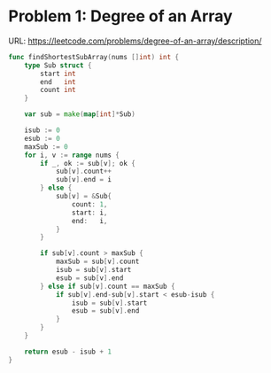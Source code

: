 # Problem 1: Degree of an Array

URL: https://leetcode.com/problems/degree-of-an-array/description/

```go
func findShortestSubArray(nums []int) int {
	type Sub struct {
		start int
		end   int
		count int
	}

	var sub = make(map[int]*Sub)

	isub := 0
	esub := 0
	maxSub := 0
	for i, v := range nums {
		if _, ok := sub[v]; ok {
			sub[v].count++
			sub[v].end = i
		} else {
			sub[v] = &Sub{
				count: 1,
				start: i,
				end:   i,
			}
		}

		if sub[v].count > maxSub {
			maxSub = sub[v].count
			isub = sub[v].start
			esub = sub[v].end
		} else if sub[v].count == maxSub {
			if sub[v].end-sub[v].start < esub-isub {
				isub = sub[v].start
				esub = sub[v].end
			}
		}
	}

	return esub - isub + 1
}
```
